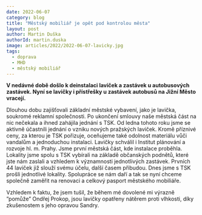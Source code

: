```yaml
---
date: 2022-06-07
category: blog
title: "Městský mobiliář je opět pod kontrolou města"
layout: post
author: Martin Duška
authorId: martin.duska
image: articles/2022/2022-06-07-lavicky.jpg
tags: 
  - doprava
  - MHD
  - městský mobiliář
---
```


**V nedávné době došlo k deinstalaci laviček a zastávek u autobusových zastávek. Nyní se lavičky i přístřešky u zastávek autobusů na Jižní Město vracejí.**

Dlouhou dobu zajišťovali základní městské vybavení, jako je lavička, soukromé reklamní společnosti. Po ukončení smlouvy naše městská část na nic nečekala a ihned zahájila jednání s TSK. Od ledna tohoto roku jsme se aktivně účastnili jednání o vzniku nových pražských laviček. Kromě příznivé ceny, za kterou je TSK pořizuje, oceňujeme také odolnost materiálu vůči vandalům a jednoduchou instalaci. Lavičky schválil i Institut plánování a rozvoje hl. m. Prahy.  Jsme první městská část, kde instalace proběhla. Lokality jsme spolu s TSK vybírali na základě občanských podnětů, které jste nám zaslali a vzhledem k významnosti jednotlivých zastávek. Prvních 44 laviček již slouží svému účelu, další časem přibudou. Dnes jsme s TSK prošli jednotlivé lokality. Spolupráce se nám daří a tak se nyní chceme společně zaměřit na renovaci a celkový pasport městského mobiliáře. 

Vzhledem k faktu, že jsem tušil, že během mé dovolené mi výrazně ”pomůže” Ondřej Prokop, jsou lavičky opatřeny nátěrem proti vlhkosti, díky zkušenostem s jeho opravou Sandry.
